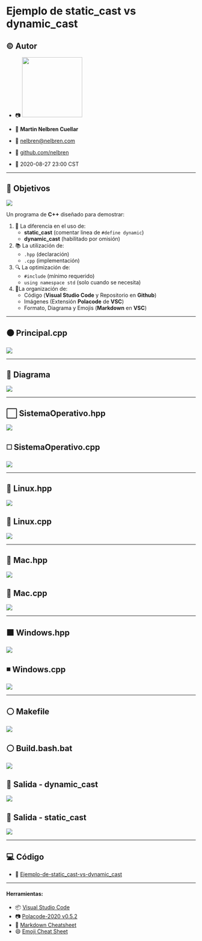 # Ejemplo de static_cast vs dynamic_cast

## :copyright: Autor

- :camera: <img src="https://avatars2.githubusercontent.com/u/17136255?s=460&u=d3c161562a0b0cd9ce9b8693a4039b615a37a984&v=4" width="160px">

- :older_man: **Martin Nelbren Cuellar**
- :e-mail: nelbren@nelbren.com
- :link: [github.com/nelbren](https://github.com/nelbren)
- :calendar: 2020-08-27 23:00 CST

---

## :dart: Objetivos

![](images/c++.png)

Un programa de **C++** diseñado para demostrar:

1. :nut_and_bolt: La diferencia en el uso de:
   - **static_cast** (comentar linea de `#define dynamic`)
   - **dynamic_cast** (habilitado por omisión)
2. :books: La utilización de: 
    - `.hpp` (declaración)
    - `.cpp` (implementación)
3. :mag: La optimización de:
   - `#include` (mínimo requerido)
   - `using namespace std` (solo cuando se necesita)
4. :open_file_folder:La organización de:
   - Código (**Visual Studio Code** y Repositorio en **Github**)
   - Imágenes (Extensión **Polacode** de **VSC**)
   - Formato, Diagrama y Emojis (**Markdown** en **VSC**)

---

## :black_circle: Principal.cpp

![](images/Principal.cpp.png)

---

## :triangular_ruler: Diagrama

![](images/Diagrama.png)

---

## :white_large_square: SistemaOperativo.hpp

![](images/SistemaOperativo.hpp.png)

## :white_medium_square: SistemaOperativo.cpp

![](images/SistemaOperativo.cpp.png)

---

## :large_blue_diamond: Linux.hpp

![](images/Linux.hpp.png)

## :small_blue_diamond: Linux.cpp

![](images/Linux.cpp.png)

---

## :large_orange_diamond: Mac.hpp

![](images/Mac.hpp.png)

## :small_orange_diamond: Mac.cpp

![](images/Mac.cpp.png)

---

##  :black_large_square:  Windows.hpp

![](images/Windows.hpp.png)

## :black_medium_small_square: Windows.cpp

![](images/Windows.cpp.png)

---

## :white_circle: Makefile

![](images/Makefile.png)

## :white_circle: Build.bash.bat

![](images/Build.bash.bat.png)

## :red_circle: Salida - dynamic_cast

![](images/Salida-dynamic_cast.png)

## :large_blue_circle: Salida - static_cast

![](images/Salida-static_cast.png)

---

## :computer: Código

- :blue_book: [Ejemplo-de-static_cast-vs-dynamic_cast](https://github.com/nelbren/Ejemplo-de-static_cast-vs-dynamic_cast)

---
#### Herramientas:
- :package: [Visual Studio Code](https://code.visualstudio.com/)
- :camera: [Polacode-2020 v0.5.2](https://github.com/jeff-hykin/polacode)
- :notebook: [Markdown Cheatsheet](https://github.com/adam-p/markdown-here/wiki/Markdown-Cheatsheet)
- :smile: [Emoji Cheat Sheet](https://www.webfx.com/tools/emoji-cheat-sheet/)